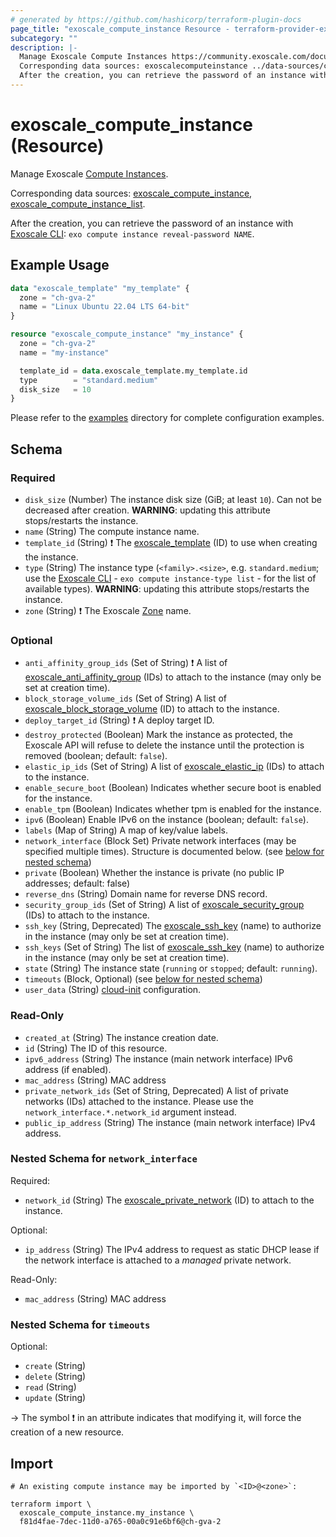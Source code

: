 ```yaml
---
# generated by https://github.com/hashicorp/terraform-plugin-docs
page_title: "exoscale_compute_instance Resource - terraform-provider-exoscale"
subcategory: ""
description: |-
  Manage Exoscale Compute Instances https://community.exoscale.com/documentation/compute/.
  Corresponding data sources: exoscalecomputeinstance ../data-sources/compute_instance.md, exoscalecomputeinstance_list ../data-sources/compute_instance_list.md.
  After the creation, you can retrieve the password of an instance with Exoscale CLI https://github.com/exoscale/cli: exo compute instance reveal-password NAME.
---
```


# exoscale_compute_instance (Resource)

Manage Exoscale [Compute Instances](https://community.exoscale.com/documentation/compute/).

Corresponding data sources: [exoscale_compute_instance](../data-sources/compute_instance.md), [exoscale_compute_instance_list](../data-sources/compute_instance_list.md).

After the creation, you can retrieve the password of an instance with [Exoscale CLI](https://github.com/exoscale/cli): `exo compute instance reveal-password NAME`.

## Example Usage

```terraform
data "exoscale_template" "my_template" {
  zone = "ch-gva-2"
  name = "Linux Ubuntu 22.04 LTS 64-bit"
}

resource "exoscale_compute_instance" "my_instance" {
  zone = "ch-gva-2"
  name = "my-instance"

  template_id = data.exoscale_template.my_template.id
  type        = "standard.medium"
  disk_size   = 10
}
```

Please refer to the [examples](https://github.com/exoscale/terraform-provider-exoscale/tree/master/examples/)
directory for complete configuration examples.

<!-- schema generated by tfplugindocs -->
## Schema

### Required

- `disk_size` (Number) The instance disk size (GiB; at least `10`). Can not be decreased after creation. **WARNING**: updating this attribute stops/restarts the instance.
- `name` (String) The compute instance name.
- `template_id` (String) ❗ The [exoscale_template](../data-sources/template.md) (ID) to use when creating the instance.
- `type` (String) The instance type (`<family>.<size>`, e.g. `standard.medium`; use the [Exoscale CLI](https://github.com/exoscale/cli/) - `exo compute instance-type list` - for the list of available types). **WARNING**: updating this attribute stops/restarts the instance.
- `zone` (String) ❗ The Exoscale [Zone](https://www.exoscale.com/datacenters/) name.

### Optional

- `anti_affinity_group_ids` (Set of String) ❗ A list of [exoscale_anti_affinity_group](./anti_affinity_group.md) (IDs) to attach to the instance (may only be set at creation time).
- `block_storage_volume_ids` (Set of String) A list of [exoscale_block_storage_volume](./block_storage_volume.md) (ID) to attach to the instance.
- `deploy_target_id` (String) ❗ A deploy target ID.
- `destroy_protected` (Boolean) Mark the instance as protected, the Exoscale API will refuse to delete the instance until the protection is removed (boolean; default: `false`).
- `elastic_ip_ids` (Set of String) A list of [exoscale_elastic_ip](./elastic_ip.md) (IDs) to attach to the instance.
- `enable_secure_boot` (Boolean) Indicates whether secure boot is enabled for the instance.
- `enable_tpm` (Boolean) Indicates whether tpm is enabled for the instance.
- `ipv6` (Boolean) Enable IPv6 on the instance (boolean; default: `false`).
- `labels` (Map of String) A map of key/value labels.
- `network_interface` (Block Set) Private network interfaces (may be specified multiple times). Structure is documented below. (see [below for nested schema](#nestedblock--network_interface))
- `private` (Boolean) Whether the instance is private (no public IP addresses; default: false)
- `reverse_dns` (String) Domain name for reverse DNS record.
- `security_group_ids` (Set of String) A list of [exoscale_security_group](./security_group.md) (IDs) to attach to the instance.
- `ssh_key` (String, Deprecated) The [exoscale_ssh_key](./ssh_key.md) (name) to authorize in the instance (may only be set at creation time).
- `ssh_keys` (Set of String) The list of [exoscale_ssh_key](./ssh_key.md) (name) to authorize in the instance (may only be set at creation time).
- `state` (String) The instance state (`running` or `stopped`; default: `running`).
- `timeouts` (Block, Optional) (see [below for nested schema](#nestedblock--timeouts))
- `user_data` (String) [cloud-init](https://cloudinit.readthedocs.io/) configuration.

### Read-Only

- `created_at` (String) The instance creation date.
- `id` (String) The ID of this resource.
- `ipv6_address` (String) The instance (main network interface) IPv6 address (if enabled).
- `mac_address` (String) MAC address
- `private_network_ids` (Set of String, Deprecated) A list of private networks (IDs) attached to the instance. Please use the `network_interface.*.network_id` argument instead.
- `public_ip_address` (String) The instance (main network interface) IPv4 address.

<a id="nestedblock--network_interface"></a>
### Nested Schema for `network_interface`

Required:

- `network_id` (String) The [exoscale_private_network](./private_network.md) (ID) to attach to the instance.

Optional:

- `ip_address` (String) The IPv4 address to request as static DHCP lease if the network interface is attached to a *managed* private network.

Read-Only:

- `mac_address` (String) MAC address


<a id="nestedblock--timeouts"></a>
### Nested Schema for `timeouts`

Optional:

- `create` (String)
- `delete` (String)
- `read` (String)
- `update` (String)

-> The symbol ❗ in an attribute indicates that modifying it, will force the creation of a new resource.

## Import

```shell
# An existing compute instance may be imported by `<ID>@<zone>`:

terraform import \
  exoscale_compute_instance.my_instance \
  f81d4fae-7dec-11d0-a765-00a0c91e6bf6@ch-gva-2
```
